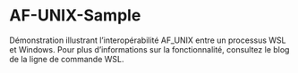 # <a name="af-unix-sample"></a>AF-UNIX-Sample

Démonstration illustrant l’interopérabilité AF_UNIX entre un processus WSL et Windows. Pour plus d’informations sur la fonctionnalité, consultez le blog de la ligne de commande WSL.
